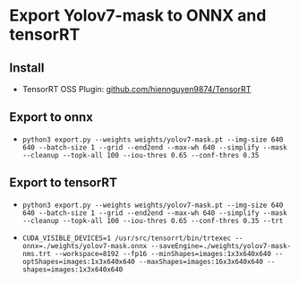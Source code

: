 # Export Yolov7-mask to ONNX and tensorRT

## Install

- TensorRT OSS Plugin: [github.com/hiennguyen9874/TensorRT](https://github.com/hiennguyen9874/TensorRT)

## Export to onnx

- `python3 export.py --weights weights/yolov7-mask.pt --img-size 640 640 --batch-size 1 --grid --end2end --max-wh 640 --simplify --mask --cleanup --topk-all 100 --iou-thres 0.65 --conf-thres 0.35`

## Export to tensorRT

- `python3 export.py --weights weights/yolov7-mask.pt --img-size 640 640 --batch-size 1 --grid --end2end --max-wh 640 --simplify --mask --cleanup --topk-all 100 --iou-thres 0.65 --conf-thres 0.35 --trt`

- `CUDA_VISIBLE_DEVICES=1 /usr/src/tensorrt/bin/trtexec --onnx=./weights/yolov7-mask.onnx --saveEngine=./weights/yolov7-mask-nms.trt --workspace=8192 --fp16 --minShapes=images:1x3x640x640 --optShapes=images:1x3x640x640 --maxShapes=images:16x3x640x640 --shapes=images:1x3x640x640`
